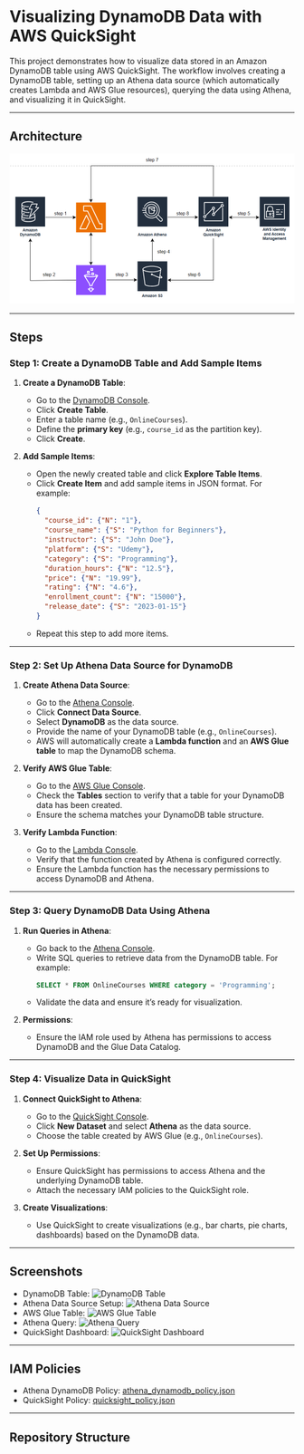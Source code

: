 
# Visualizing DynamoDB Data with AWS QuickSight

This project demonstrates how to visualize data stored in an Amazon DynamoDB table using AWS QuickSight. The workflow involves creating a DynamoDB table, setting up an Athena data source (which automatically creates Lambda and AWS Glue resources), querying the data using Athena, and visualizing it in QuickSight.

---

## **Architecture**
![Architecture Diagram](./screenshots/architecture_diagram.png)

---

## **Steps**

### **Step 1: Create a DynamoDB Table and Add Sample Items**
1. **Create a DynamoDB Table**:
   - Go to the [DynamoDB Console](https://console.aws.amazon.com/dynamodb).
   - Click **Create Table**.
   - Enter a table name (e.g., `OnlineCourses`).
   - Define the **primary key** (e.g., `course_id` as the partition key).
   - Click **Create**.

2. **Add Sample Items**:
   - Open the newly created table and click **Explore Table Items**.
   - Click **Create Item** and add sample items in JSON format. For example:
     ```json
     {
       "course_id": {"N": "1"},
       "course_name": {"S": "Python for Beginners"},
       "instructor": {"S": "John Doe"},
       "platform": {"S": "Udemy"},
       "category": {"S": "Programming"},
       "duration_hours": {"N": "12.5"},
       "price": {"N": "19.99"},
       "rating": {"N": "4.6"},
       "enrollment_count": {"N": "15000"},
       "release_date": {"S": "2023-01-15"}
     }
     ```
   - Repeat this step to add more items.

---

### **Step 2: Set Up Athena Data Source for DynamoDB**
1. **Create Athena Data Source**:
   - Go to the [Athena Console](https://console.aws.amazon.com/athena).
   - Click **Connect Data Source**.
   - Select **DynamoDB** as the data source.
   - Provide the name of your DynamoDB table (e.g., `OnlineCourses`).
   - AWS will automatically create a **Lambda function** and an **AWS Glue table** to map the DynamoDB schema.

2. **Verify AWS Glue Table**:
   - Go to the [AWS Glue Console](https://console.aws.amazon.com/glue).
   - Check the **Tables** section to verify that a table for your DynamoDB data has been created.
   - Ensure the schema matches your DynamoDB table structure.

3. **Verify Lambda Function**:
   - Go to the [Lambda Console](https://console.aws.amazon.com/lambda).
   - Verify that the function created by Athena is configured correctly.
   - Ensure the Lambda function has the necessary permissions to access DynamoDB and Athena.

---

### **Step 3: Query DynamoDB Data Using Athena**
1. **Run Queries in Athena**:
   - Go back to the [Athena Console](https://console.aws.amazon.com/athena).
   - Write SQL queries to retrieve data from the DynamoDB table. For example:
     ```sql
     SELECT * FROM OnlineCourses WHERE category = 'Programming';
     ```
   - Validate the data and ensure it’s ready for visualization.

2. **Permissions**:
   - Ensure the IAM role used by Athena has permissions to access DynamoDB and the Glue Data Catalog.

---

### **Step 4: Visualize Data in QuickSight**
1. **Connect QuickSight to Athena**:
   - Go to the [QuickSight Console](https://console.aws.amazon.com/quicksight).
   - Click **New Dataset** and select **Athena** as the data source.
   - Choose the table created by AWS Glue (e.g., `OnlineCourses`).

2. **Set Up Permissions**:
   - Ensure QuickSight has permissions to access Athena and the underlying DynamoDB table.
   - Attach the necessary IAM policies to the QuickSight role.

3. **Create Visualizations**:
   - Use QuickSight to create visualizations (e.g., bar charts, pie charts, dashboards) based on the DynamoDB data.

---

## **Screenshots**
- DynamoDB Table: ![DynamoDB Table](./screenshots/dynamodb_table.png)
- Athena Data Source Setup: ![Athena Data Source](./screenshots/athena_data_source.png)
- AWS Glue Table: ![AWS Glue Table](./screenshots/glue_table.png)
- Athena Query: ![Athena Query](./screenshots/athena_query.png)
- QuickSight Dashboard: ![QuickSight Dashboard](./screenshots/quicksight_dashboard.png)

---

## **IAM Policies**
- Athena DynamoDB Policy: [athena_dynamodb_policy.json](./iam_policies/athena_dynamodb_policy.json)
- QuickSight Policy: [quicksight_policy.json](./iam_policies/quicksight_policy.json)

---

## **Repository Structure**
